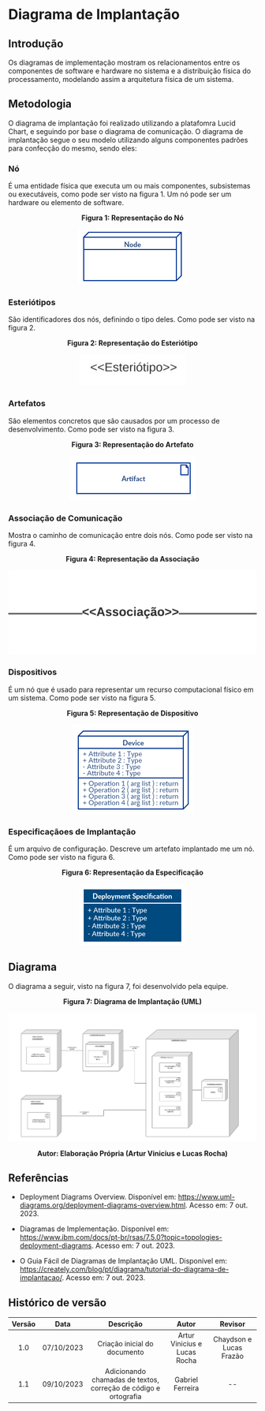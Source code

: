 # Diagrama de Implantação

## Introdução

Os diagramas de implementação mostram os relacionamentos entre os componentes de software e hardware no sistema e a distribuição física do processamento, modelando assim a arquitetura física de um sistema. 

## Metodologia

O diagrama de implantação foi realizado utilizando a platafomra Lucid Chart, e seguindo por base o diagrama de comunicação. O diagrama de implantação segue o seu modelo utilizando alguns componentes padrões para confecção do mesmo, sendo eles:

### Nó

É uma entidade física que executa um ou mais componentes, subsistemas ou executáveis, como pode ser visto na figura 1. Um nó pode ser um hardware ou elemento de software.


<div style="text-align: center">
<figcaption style="text-align: center">
    <b>Figura 1: Representação do Nó</b>
</figcaption>

![Nó](../../assets/modelagem/No.png)

</div>

### Esteriótipos

São identificadores dos nós, definindo o tipo deles. Como pode ser visto na figura 2.


<div style="text-align: center">
<figcaption style="text-align: center">
    <b>Figura 2: Representação do Esteriótipo</b>
</figcaption>

![Esteriotipo](../../assets/modelagem/esteriotipo.jpg)

</div>

### Artefatos

São elementos concretos que são causados por um processo de desenvolvimento. Como pode ser visto na figura 3.


<div style="text-align: center">
<figcaption style="text-align: center">
    <b>Figura 3: Representação do Artefato</b>
</figcaption>

![Representacao](../../assets/modelagem/Artefato.png)

</div>

### Associação de Comunicação

Mostra o caminho de comunicação entre dois nós. Como pode ser visto na figura 4.


<div style="text-align: center">
<figcaption style="text-align: center">
    <b>Figura 4: Representação da Associação</b>
</figcaption>

![associacao](../../assets/modelagem/Associação.png)

</div>

### Dispositivos

É um nó que é usado para representar um recurso computacional físico em um sistema. Como pode ser visto na figura 5.


<div style="text-align: center">
<figcaption style="text-align: center">
    <b>Figura 5: Representação de Dispositivo</b>
</figcaption>

![dispositivo](../../assets/modelagem/Dispositivo.png)
</div>

### Especificaçãoes de Implantação

É um arquivo de configuração. Descreve um artefato implantado me um nó. Como pode ser visto na figura 6.


<div style="text-align: center">
<figcaption style="text-align: center">
    <b>Figura 6: Representação da Especificação</b>
</figcaption>

![especificao](../../assets/modelagem/especificação.png)

</div>

## Diagrama

O diagrama a seguir, visto na figura 7, foi desenvolvido pela equipe.

<div style="text-align: center">
<figcaption style="text-align: center">
   <b>Figura 7: Diagrama de Implantação (UML)</b>
</figcaption>

![implatacao](../../assets/modelagem/implantacao.png)
</div>
<figcaption style="text-align: center">
   <b>Autor: Elaboração Própria (Artur Vinicius e Lucas Rocha)</b>
</figcaption>

## Referências

- Deployment Diagrams Overview. Disponível em: <https://www.uml-diagrams.org/deployment-diagrams-overview.html>. Acesso em: 7 out. 2023.

- Diagramas de Implementação. Disponível em: <https://www.ibm.com/docs/pt-br/rsas/7.5.0?topic=topologies-deployment-diagrams>. Acesso em: 7 out. 2023.

- O Guia Fácil de Diagramas de Implantação UML. Disponível em: <https://creately.com/blog/pt/diagrama/tutorial-do-diagrama-de-implantacao/>. Acesso em: 7 out. 2023.

## Histórico de versão

| Versão |    Data    |          Descrição           |          Autor          |       Revisor        |
| :----: | :--------: | :--------------------------: | :---------------------: | :------------------: |
|  1.0   | 07/10/2023 | Criação inicial do documento | Artur Vinicius e Lucas Rocha| Chaydson e Lucas Frazão |
|  1.1   | 09/10/2023 | Adicionando chamadas de textos, correção de código e ortografia | Gabriel Ferreira | -- |
